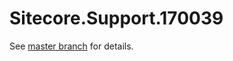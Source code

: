 # Sitecore.Support.170039

See [master branch](https://github.com/sitecoresupport/Sitecore.Support.170039) for details.